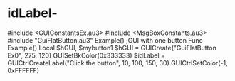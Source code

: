 # idLabel-
#include &lt;GUIConstantsEx.au3> #include &lt;MsgBoxConstants.au3> #include "GuiFlatButton.au3"  Example()  ;GUI with one button Func Example()      Local $hGUI, $mybutton1      $hGUI = GUICreate("GuiFlatButton Ex0", 275, 120)     GUISetBkColor(0x333333)      $idLabel = GUICtrlCreateLabel("Click the button", 10, 100, 150, 30)     GUICtrlSetColor(-1, 0xFFFFFF)
